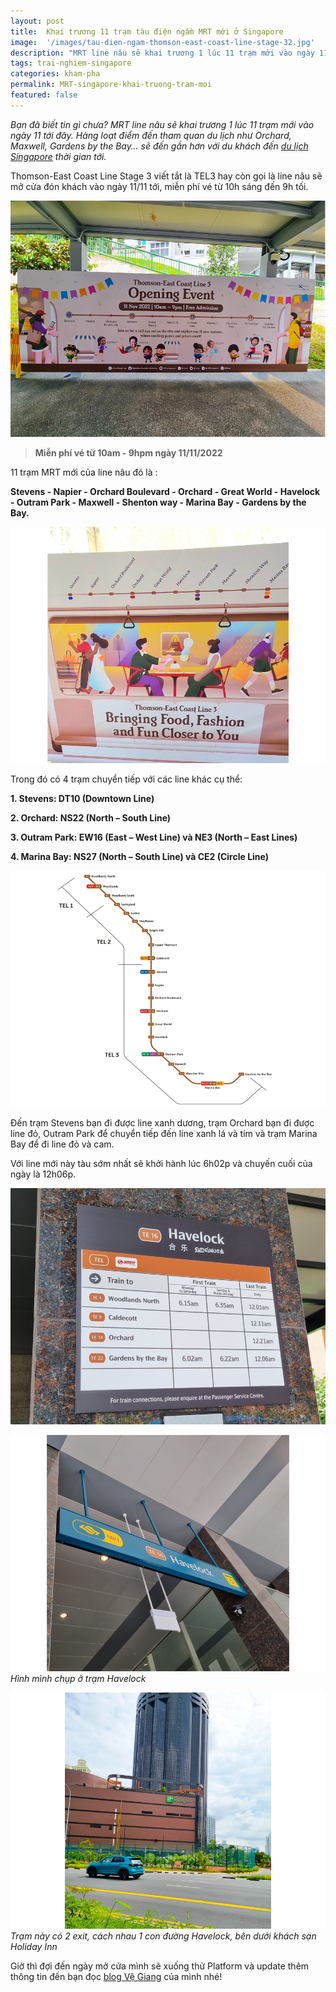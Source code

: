```yaml
---
layout: post
title:  Khai trương 11 trạm tàu điện ngầm MRT mới ở Singapore 
image:  '/images/tau-dien-ngam-thomson-east-coast-line-stage-32.jpg'
description: "MRT line nâu sẽ khai trương 1 lúc 11 trạm mới vào ngày 11 tới đây. Hàng loạt điểm đến tham quan du lịch như Orchard, Maxwell, Gardens by the Bay… sẽ đến gần hơn với du khách đến du lịch Singapore thời gian tới"
tags: trai-nghiem-singapore
categories: kham-pha
permalink: MRT-singapore-khai-truong-tram-moi
featured: false
---
```

_Bạn đã biết tin gì chưa? MRT line nâu sẽ khai trương 1 lúc 11 trạm mới vào ngày 11 tới đây. Hàng loạt điểm đến tham quan du lịch như Orchard, Maxwell, Gardens by the Bay… sẽ đến gần hơn với du khách đến [du lịch Singapore](https://vegiang.com/tag/trai-nghiem-singapore) thời gian tới._

Thomson-East Coast Line Stage 3 viết tắt là TEL3 hay còn gọi là line nâu sẽ mở cửa đón khách vào ngày 11/11 tới, miễn phí vé từ 10h sáng đến 9h tối.

![Khai trương trạm MRT mới ở Singapore](/images/tau-dien-ngam-thomson-east-coast-line-stage-37.jpg)

> **Miễn phí vé từ 10am - 9hpm ngày 11/11/2022**

11 trạm MRT mới của line nâu đó là : 

**Stevens - Napier - Orchard Boulevard - Orchard - Great World - Havelock - Outram Park - Maxwell - Shenton way - Marina Bay - Gardens by the Bay.**

![Thêm trạm MRT mới thêm lựa chọn di chuyển](/images/tau-dien-ngam-thomson-east-coast-line-stage-33.jpg)

Trong đó có 4 trạm chuyển tiếp với các line khác cụ thể:

**1. Stevens: DT10 (Downtown Line)**

**2. Orchard: NS22 (North – South Line)**

**3. Outram Park: EW16 (East – West Line) và NE3 (North – East Lines)**

**4. Marina Bay: NS27 (North – South Line) và CE2 (Circle Line)**

![Bản đồ MRT line nâu của Singapore](/images/tau-dien-ngam-thomson-east-coast-line-stage-36.jpg)

Đến trạm Stevens bạn đi được line xanh dương, trạm Orchard bạn đi được line đỏ, Outram Park để chuyển tiếp đến line xanh lá và tím và trạm Marina Bay để đi line đỏ và cam.

Với line mới này tàu sớm nhất sẽ khởi hành lúc 6h02p và chuyến cuối của ngày là 12h06p.

![Lịch tàu chạy dự kiến](/images/tau-dien-ngam-thomson-east-coast-line-stage-35.jpg)

![Trạm MRT Havelock](/images/tau-dien-ngam-thomson-east-coast-line-stage-34.jpg)
_Hình mình chụp ở trạm Havelock_

![Hai exit của trạm Havelock](/images/tau-dien-ngam-thomson-east-coast-line-stage-31.jpg)
_Trạm này có 2 exit, cách nhau 1 con đường Havelock, bên dưới khách sạn Holiday Inn_

Giờ thì đợi đến ngày mở cửa mình sẽ xuống thử Platform và update thêm thông tin đến bạn đọc [blog Vệ Giang](https://vegiang.com/) của mình nhé!
